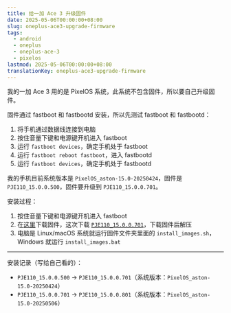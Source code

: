 ```yaml
---
title: 给一加 Ace 3 升级固件
date: 2025-05-06T00:00:00+08:00
slug: oneplus-ace3-upgrade-firmware
tags:
  - android
  - oneplus
  - oneplus-ace-3
  - pixelos
lastmod: 2025-05-06T00:00:00+08:00
translationKey: oneplus-ace3-upgrade-firmware
---
```


我的一加 Ace 3 用的是 PixelOS 系统，此系统不包含固件，所以要自己升级固件。

固件通过 fastboot 和 fastbootd 安装，所以先测试 fastboot 和 fastbootd：

1. 将手机通过数据线连接到电脑
1. 按住音量下键和电源键开机进入 fastboot
1. 运行 `fastboot devices`，确定手机处于 fastboot
1. 运行 `fastboot reboot fastboot`，进入 fastbootd
1. 运行 `fastboot devices`，确定手机处于 fastbootd

我的手机目前系统版本是 `PixelOS_aston-15.0-20250424`，固件是 `PJE110_15.0.0.500`，固件要升级到 `PJE110_15.0.0.701`。

安装过程：

1. 按住音量下键和电源键开机进入 fastboot
1. 在[这里](https://github.com/inferno0230/op12r-fw-repo/releases)下载固件，这次下载 [`PJE110_15.0.0.701`](https://github.com/inferno0230/op12r-fw-repo/releases/tag/PJE110_15.0.0.701(CN01))，下载固件后解压
1. 电脑是 Linux/macOS 系统就运行固件文件夹里面的 `install_images.sh`，Windows 就运行 `install_images.bat`

---

安装记录（写给自己看的）：

- `PJE110_15.0.0.500` -> `PJE110_15.0.0.701`（系统版本：`PixelOS_aston-15.0-20250424`）
- `PJE110_15.0.0.701` -> `PJE110_15.0.0.801`（系统版本：`PixelOS_aston-15.0-20250506`）
